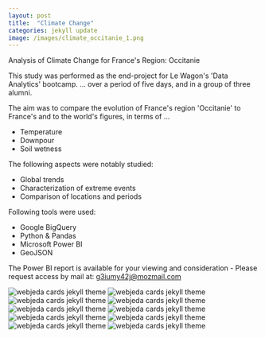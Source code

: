 ```yaml
---
layout: post
title:  "Climate Change"
categories: jekyll update
image: /images/climate_occitanie_1.png
---
```


Analysis of Climate Change for France's Region: Occitanie

This study was performed as the end-project for Le Wagon's 'Data Analytics' bootcamp.
... over a period of five days, and in a group of three alumni.

The aim was to compare the evolution of France's region 'Occitanie' to France's and to the world's figures, in terms of ...

<ul class="list-group">
  <li class="list-group-item">Temperature</li>
  <li class="list-group-item">Downpour</li>
  <li class="list-group-item">Soil wetness</li>
</ul>

<div class="mt20"></div>

The following aspects were notably studied:
<ul class="list-group">
  <li class="list-group-item">Global trends</li>
  <li class="list-group-item">Characterization of extreme events</li>
  <li class="list-group-item">Comparison of locations and periods</li>
</ul>

<div class="mt20"></div>

Following tools were used:
<ul class="list-group">
  <li class="list-group-item">Google BigQuery</li>
  <li class="list-group-item">Python & Pandas</li>
  <li class="list-group-item">Microsoft Power BI</li>
  <li class="list-group-item">GeoJSON</li>
</ul>


<div class="mt20"></div>

The Power BI report is available for your viewing and consideration - Please request access by mail at: g3iumy42j@mozmail.com

<div class="mt20"></div>

![webjeda cards jekyll theme]({{site.baseurl}}/images/climate_occitanie_1.png)
![webjeda cards jekyll theme]({{site.baseurl}}/images/climate_occitanie_2.png)
![webjeda cards jekyll theme]({{site.baseurl}}/images/climate_occitanie_3.png)
![webjeda cards jekyll theme]({{site.baseurl}}/images/climate_occitanie_4.png)
![webjeda cards jekyll theme]({{site.baseurl}}/images/climate_occitanie_5.png)
![webjeda cards jekyll theme]({{site.baseurl}}/images/climate_occitanie_6.png)
![webjeda cards jekyll theme]({{site.baseurl}}/images/climate_occitanie_7.png)
![webjeda cards jekyll theme]({{site.baseurl}}/images/climate_occitanie_10.png)
![webjeda cards jekyll theme]({{site.baseurl}}/images/climate_occitanie_15.png)
![webjeda cards jekyll theme]({{site.baseurl}}/images/climate_occitanie_20.png)
